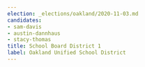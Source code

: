 ```yaml
---
election: _elections/oakland/2020-11-03.md
candidates:
- sam-davis
- austin-dannhaus
- stacy-thomas
title: School Board District 1
label: Oakland Unified School District
---
```

